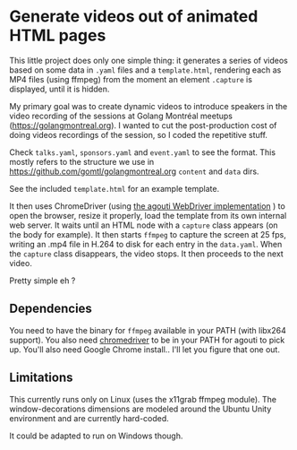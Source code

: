 Generate videos out of animated HTML pages
==========================================

This little project does only one simple thing: it generates a series
of videos based on some data in `.yaml` files and a `template.html`,
rendering each as MP4 files (using ffmpeg) from the moment an element
`.capture` is displayed, until it is hidden.

My primary goal was to create dynamic videos to introduce speakers in
the video recording of the sessions at Golang Montréal meetups
(https://golangmontreal.org).  I wanted to cut the post-production
cost of doing videos recordings of the session, so I coded the
repetitive stuff.

Check `talks.yaml`, `sponsors.yaml` and `event.yaml` to see the
format.  This mostly refers to the structure we use in
https://github.com/gomtl/golangmontreal.org `content` and `data` dirs.

See the included `template.html` for an example template.

It then uses ChromeDriver (using
[the agouti WebDriver implementation](https://github.com/sclevine/agouti)
) to open the browser, resize it properly, load the template from its
own internal web server.  It waits until an HTML node with a `capture`
class appears (on the body for example). It then starts `ffmpeg` to
capture the screen at 25 fps, writing an .mp4 file in H.264 to disk for each
entry in the `data.yaml`.  When the `capture` class disappears, the
video stops.  It then proceeds to the next video.

Pretty simple eh ?


Dependencies
------------

You need to have the binary for `ffmpeg` available in your PATH (with
libx264 support).  You also need
[chromedriver](https://sites.google.com/a/chromium.org/chromedriver/downloads)
to be in your PATH for agouti to pick up.  You'll also need Google
Chrome install.. I'll let you figure that one out.


Limitations
-----------

This currently runs only on Linux (uses the x11grab ffmpeg
module). The window-decorations dimensions are modeled around the
Ubuntu Unity environment and are currently hard-coded.

It could be adapted to run on Windows though.
